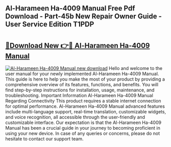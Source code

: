 ## Al-Harameen Ha-4009 Manual Free Pdf Download - Part-45b New Repair Owner Guide - User Service Edition T1PDP

# <h2><a href="http://bc45338.oget.top/?id=Al-Harameen+Ha-4009+Manual">🔗Download New 👉🔴 Al-Harameen Ha-4009 Manual</a></h2>

[![Al-Harameen Ha-4009 Manual new download](https://i.imgur.com/5g1atiW.png)](http://bc45338.oget.top/?id=Al-Harameen+Ha-4009+Manual)
Hello and welcome to the user manual for your newly implemented Al-Harameen Ha-4009 Manual. This guide is here to help you make the most of your product by providing a comprehensive overview of its features, functions, and benefits. You will find step-by-step instructions for installation, usage, maintenance, and troubleshooting. Important Information Al-Harameen Ha-4009 Manual Regarding Connectivity This product requires a stable internet connection for optimal performance. Al-Harameen Ha-4009 Manual advanced features include multi-language support, real-time translation, customizable widgets, and voice recognition, all accessible through the user-friendly and customizable interface. Our expectation is that the Al-Harameen Ha-4009 Manual has been a crucial guide in your journey to becoming proficient in using your new device. In case of any queries or concerns, please do not hesitate to contact our support team.
